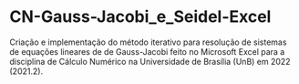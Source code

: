 # CN-Gauss-Jacobi_e_Seidel-Excel
Criação e implementação do método iterativo para resolução de sistemas de equações lineares de de Gauss-Jacobi feito no Microsoft Excel para a disciplina de Cálculo Numérico na Universidade de Brasília (UnB) em 2022 (2021.2).
